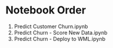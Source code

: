 # Notebook Order

1. Predict Customer Churn.ipynb
2. Predict Churn - Score New Data.ipynb
3. Predict Churn - Deploy to WML.ipynb 
